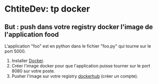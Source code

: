 # ChtiteDev: tp docker

## But : push dans votre registry docker l'image de l'application food

L'application "foo" est en python dans le fichier "foo.py" qui tourne sur le port 5000.

1) Installer [Docker](https://docs.docker.com/engine/install/).
2) Créer l'image docker pour que l'application puisse tourner sur le port 8080 sur votre poste.
3) Pusher l'image sur votre registry [dockerhub](https://hub.docker.com/) (créer un compte).
